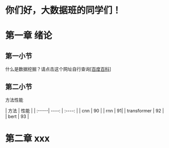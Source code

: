 # 你们好，大数据班的同学们！
# 第一章 绪论
## 第一小节
什么是数据挖掘？请点击这个网址自行查询[[百度百科]](https://www.baidu.com)
## 第二小节
方法性能

|  方法   | 性能 |
| :-----| ----: | :----: |
|  cnn  | 90  |
| rnn  | 91|
| transformer  | 92 |
| bert  | 93 |

# 第二章 xxx
